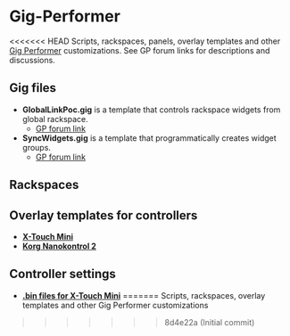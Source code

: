 # Gig-Performer
<<<<<<< HEAD
Scripts, rackspaces, panels, overlay templates and other [Gig Performer](https://gigperformer.com/) customizations. See GP forum links for descriptions and discussions. 


## Gig files
- **GlobalLinkPoc.gig** is a template that controls rackspace widgets from global rackspace. 
    - [GP forum link](https://community.gigperformer.com/t/one-hardware-controller-many-racks-dynamically-linked-template-gig/20563)
- **SyncWidgets.gig** is a template that programmatically creates widget groups. 
    - [GP forum link](https://community.gigperformer.com/t/assignable-widget-groups-with-a-gig-file-and-examples/20754)

## Rackspaces

## Overlay templates for controllers
- [**X-Touch Mini**](https://github.com/vangrieg/Gig-Performer/tree/dev/Controllers/Overlays/X-Touch%20Mini)
- [**Korg Nanokontrol 2**](https://github.com/vangrieg/Gig-Performer/tree/dev/Controllers/Overlays/Nanokontrol%202)

## Controller settings
- [**.bin files for X-Touch Mini**](https://github.com/vangrieg/Gig-Performer/tree/dev/Controllers/Settings/X-Touch%20Mini)
=======
Scripts, rackspaces, overlay templates and other Gig Performer customizations
>>>>>>> 8d4e22a (Initial commit)
